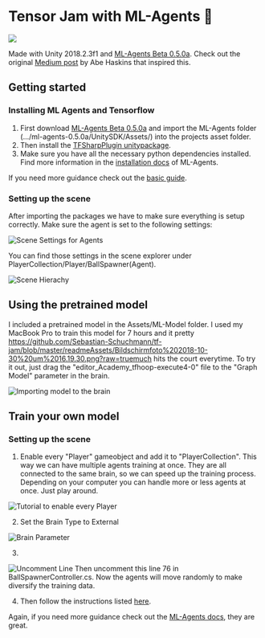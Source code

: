 # Tensor Jam with ML-Agents 🤖
![](https://media.giphy.com/media/9A6JRi5hUDtjogBcSA/giphy.gif)

Made with Unity 2018.2.3f1 and [ML-Agents Beta 0.5.0a](https://github.com/Unity-Technologies/ml-agents/releases/tag/0.5.0a). Check out the original [Medium post](https://medium.com/tensorflow/tf-jam-shooting-hoops-with-machine-learning-7a96e1236c32) by Abe Haskins that inspired this.

## Getting started
### Installing ML Agents and Tensorflow
1. First download [ML-Agents Beta 0.5.0a](https://github.com/Unity-Technologies/ml-agents/releases/tag/0.5.0a) and import the ML-Agents folder (.../ml-agents-0.5.0a/UnitySDK/Assets/) into the projects asset folder.
2. Then install the [TFSharpPlugin unitypackage](https://s3.amazonaws.com/unity-ml-agents/0.5/TFSharpPlugin.unitypackage). 
3. Make sure you have all the necessary python dependencies installed. Find more information in the [installation docs](https://github.com/Unity-Technologies/ml-agents/blob/master/docs/Installation.md) of ML-Agents.

If you need more guidance check out the [basic guide](https://github.com/Unity-Technologies/ml-agents/blob/master/docs/Basic-Guide.md).

### Setting up the scene
After importing the packages we have to make sure everything is setup correctly. Make sure the agent is set to the following settings:

![Scene Settings for Agents](https://github.com/Sebastian-Schuchmann/tf-jam/blob/master/readmeAssets/Bildschirmfoto%202018-10-30%20um%2015.04.54.png?raw=false)

You can find those settings in the scene explorer under PlayerCollection/Player/BallSpawner(Agent).

![Scene Hierachy](https://github.com/Sebastian-Schuchmann/tf-jam/blob/master/readmeAssets/Bildschirmfoto%202018-10-30%20um%2015.04.13.png?raw=true)

## Using the pretrained model
I included a pretrained model in the Assets/ML-Model folder. I used my MacBook Pro to train this model for 7 hours and it pretty https://github.com/Sebastian-Schuchmann/tf-jam/blob/master/readmeAssets/Bildschirmfoto%202018-10-30%20um%2016.19.30.png?raw=truemuch hits the court everytime. To try it out, just drag the "editor_Academy_tfhoop-execute4-0" file to the "Graph Model" parameter in the brain.

![Importing model to the brain](https://github.com/Sebastian-Schuchmann/tf-jam/blob/master/readmeAssets/Bildschirmfoto%202018-10-30%20um%2015.05.40.png?raw=false)

## Train your own model
### Setting up the scene

1. Enable every "Player" gameobject and add it to "PlayerCollection". This way we can have multiple agents training at once. They are all connected to the same brain, so we can speed up the training process. Depending on your computer you can handle more or less agents at once. Just play around. 

![Tutorial to enable every Player](https://media.giphy.com/media/455paP4M6hUWsamG8Q/giphy.gif)

2. Set the Brain Type to External

![Brain Parameter](https://github.com/Sebastian-Schuchmann/tf-jam/blob/master/readmeAssets/brainparameter.png?raw=true)

3.

![Uncomment Line](https://github.com/Sebastian-Schuchmann/tf-jam/blob/master/readmeAssets/codesnippet.png?raw=true)
Then uncomment this line 76 in BallSpawnerController.cs. Now the agents will move randomly to make diversify the training data. 

4. Then follow the instructions listed [here](https://github.com/Unity-Technologies/ml-agents/blob/master/docs/Basic-Guide.md#training-the-environment).

Again, if you need more guidance check out the [ML-Agents docs](https://github.com/Unity-Technologies/ml-agents/blob/master/docs/Basic-Guide.md#training-the-environment), they are great.





